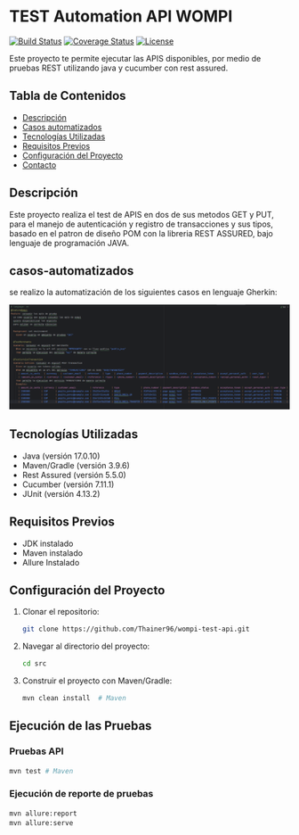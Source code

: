 # TEST Automation API WOMPI

[![Build Status](https://img.shields.io/badge/build-passing-brightgreen)](URL_DEL_CI/CD)
[![Coverage Status](https://img.shields.io/badge/coverage-90%25-green)](URL_DEL_REPORTE_DE_COBERTURA)
[![License](https://img.shields.io/badge/license-MIT-blue)](LICENSE)

Este proyecto te permite ejecutar las APIS disponibles, por medio de pruebas REST utilizando java y cucumber con rest assured.

## Tabla de Contenidos

*   [Descripción](#descripción)
*   [Casos automatizados](#casos-automatizados)
*   [Tecnologías Utilizadas](#tecnologías-utilizadas)
*   [Requisitos Previos](#requisitos-previos)
*   [Configuración del Proyecto](#configuración-del-proyecto)
*   [Contacto](#contacto)

## Descripción

Este proyecto realiza el test de APIS en dos de sus metodos GET y PUT, para el manejo de autenticación y registro
de transacciones y sus tipos, basado en el patron de diseño POM con la libreria REST ASSURED, bajo lenguaje de 
programación JAVA.

## casos-automatizados

se realizo la automatización de los siguientes casos en lenguaje Gherkin:

![img_1.png](img_1.png)

## Tecnologías Utilizadas

*   Java (versión 17.0.10)
*   Maven/Gradle (versión 3.9.6)
*   Rest Assured (versión 5.5.0)
*   Cucumber (versión 7.11.1)
*   JUnit (versión 4.13.2)

## Requisitos Previos

*   JDK instalado
*   Maven instalado
*   Allure Instalado

## Configuración del Proyecto

1.  Clonar el repositorio:

    ```bash
    git clone https://github.com/Thainer96/wompi-test-api.git
    ```

2.  Navegar al directorio del proyecto:

    ```bash
    cd src
    ```

3.  Construir el proyecto con Maven/Gradle:

    ```bash
    mvn clean install  # Maven
    ```

## Ejecución de las Pruebas

### Pruebas API

```bash
mvn test # Maven
```

### Ejecución de reporte de pruebas

```bash
mvn allure:report
mvn allure:serve 
```
